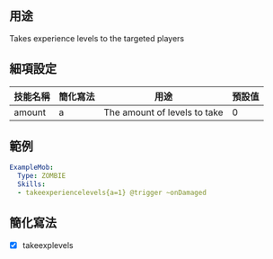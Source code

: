## 用途
Takes experience levels to the targeted players


## 細項設定
| 技能名稱 | 簡化寫法| 用途 | 預設值 |
|-----------|-----------|----------------------------------------------------------------------|---------|
| amount| a | The amount of levels to take| 0   |


## 範例
```yaml
ExampleMob:
  Type: ZOMBIE
  Skills:
  - takeexperiencelevels{a=1} @trigger ~onDamaged
```


## 簡化寫法
- [x] takeexplevels